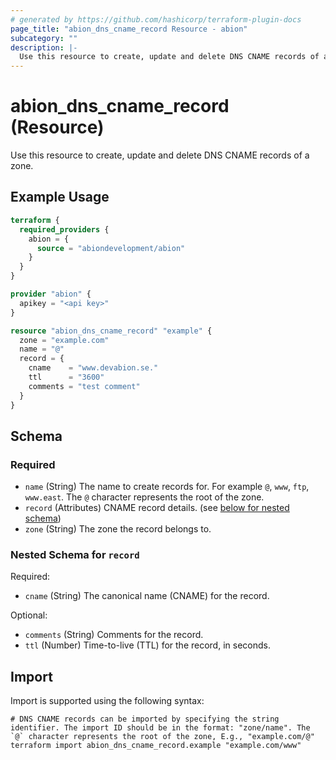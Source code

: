 ```yaml
---
# generated by https://github.com/hashicorp/terraform-plugin-docs
page_title: "abion_dns_cname_record Resource - abion"
subcategory: ""
description: |-
  Use this resource to create, update and delete DNS CNAME records of a zone.
---
```


# abion_dns_cname_record (Resource)

Use this resource to create, update and delete DNS CNAME records of a zone.

## Example Usage

```terraform
terraform {
  required_providers {
    abion = {
      source = "abiondevelopment/abion"
    }
  }
}

provider "abion" {
  apikey = "<api key>"
}

resource "abion_dns_cname_record" "example" {
  zone = "example.com"
  name = "@"
  record = {
    cname    = "www.devabion.se."
    ttl      = "3600"
    comments = "test comment"
  }
}
```

<!-- schema generated by tfplugindocs -->
## Schema

### Required

- `name` (String) The name to create records for. For example `@`, `www`, `ftp`, `www.east`. The `@` character represents the root of the zone.
- `record` (Attributes) CNAME record details. (see [below for nested schema](#nestedatt--record))
- `zone` (String) The zone the record belongs to.

<a id="nestedatt--record"></a>
### Nested Schema for `record`

Required:

- `cname` (String) The canonical name (CNAME) for the record.

Optional:

- `comments` (String) Comments for the record.
- `ttl` (Number) Time-to-live (TTL) for the record, in seconds.

## Import

Import is supported using the following syntax:

```shell
# DNS CNAME records can be imported by specifying the string identifier. The import ID should be in the format: "zone/name". The `@` character represents the root of the zone, E.g., "example.com/@"
terraform import abion_dns_cname_record.example "example.com/www"
```
